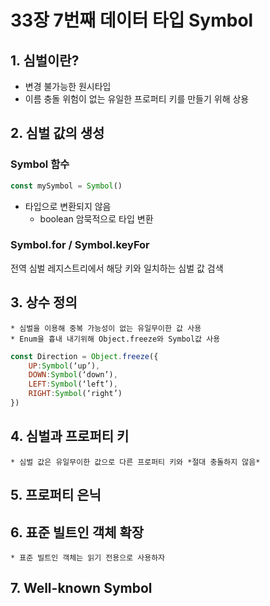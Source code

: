 # 33장 7번째 데이터 타입 Symbol
## 1. 심벌이란?
* 변경 불가능한 원시타입
* 이름 충돌 위험이 없는 유일한 프로퍼티 키를 만들기 위해 상용

## 2. 심벌 값의 생성
### Symbol 함수
``` javascript
const mySymbol = Symbol()
```

* 타입으로 변환되지 않음
	* boolean 암묵적으로 타입 변환

### Symbol.for / Symbol.keyFor 
전역 심벌 레지스트리에서 해당 키와 일치하는 심벌 값 검색

## 3. 상수 정의
	* 심벌을 이용해 중복 가능성이 없는 유일무이한 값 사용
	* Enum을 흉내 내기위해 Object.freeze와 Symbol값 사용
```javascript
const Direction = Object.freeze({
	UP:Symbol(‘up’),
	DOWN:Symbol(‘down’),
	LEFT:Symbol(‘left’),
	RIGHT:Symbol(‘right’)
})
```

## 4. 심벌과 프로퍼티 키
	* 심벌 값은 유일무이한 값으로 다른 프로퍼티 키와 *절대 충돌하지 않음*

## 5. 프로퍼티 은닉

## 6. 표준 빌트인 객체 확장
	* 표준 빌트인 객체는 읽기 전용으로 사용하자

## 7. Well-known Symbol
	



